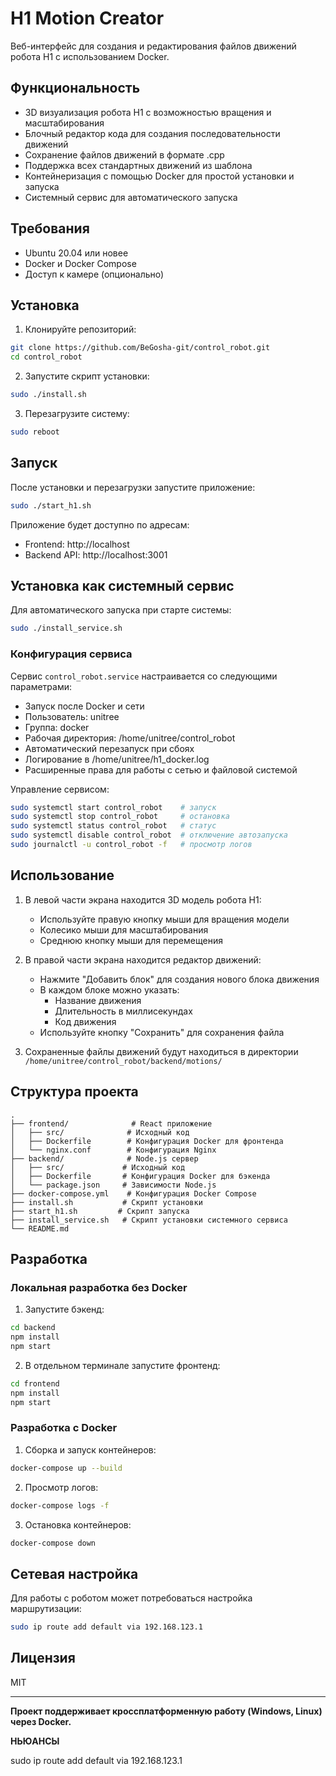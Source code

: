 # H1 Motion Creator

Веб-интерфейс для создания и редактирования файлов движений робота H1 с использованием Docker.

## Функциональность

- 3D визуализация робота H1 с возможностью вращения и масштабирования
- Блочный редактор кода для создания последовательности движений
- Сохранение файлов движений в формате .cpp
- Поддержка всех стандартных движений из шаблона
- Контейнеризация с помощью Docker для простой установки и запуска
- Системный сервис для автоматического запуска

## Требования

- Ubuntu 20.04 или новее
- Docker и Docker Compose
- Доступ к камере (опционально)

## Установка

1. Клонируйте репозиторий:
```bash
git clone https://github.com/BeGosha-git/control_robot.git
cd control_robot
```

2. Запустите скрипт установки:
```bash
sudo ./install.sh
```

3. Перезагрузите систему:
```bash
sudo reboot
```

## Запуск

После установки и перезагрузки запустите приложение:
```bash
sudo ./start_h1.sh
```

Приложение будет доступно по адресам:
- Frontend: http://localhost
- Backend API: http://localhost:3001

## Установка как системный сервис

Для автоматического запуска при старте системы:
```bash
sudo ./install_service.sh
```

### Конфигурация сервиса

Сервис `control_robot.service` настраивается со следующими параметрами:
- Запуск после Docker и сети
- Пользователь: unitree
- Группа: docker
- Рабочая директория: /home/unitree/control_robot
- Автоматический перезапуск при сбоях
- Логирование в /home/unitree/h1_docker.log
- Расширенные права для работы с сетью и файловой системой

Управление сервисом:
```bash
sudo systemctl start control_robot    # запуск
sudo systemctl stop control_robot     # остановка
sudo systemctl status control_robot   # статус
sudo systemctl disable control_robot  # отключение автозапуска
sudo journalctl -u control_robot -f   # просмотр логов
```

## Использование

1. В левой части экрана находится 3D модель робота H1:
   - Используйте правую кнопку мыши для вращения модели
   - Колесико мыши для масштабирования
   - Среднюю кнопку мыши для перемещения

2. В правой части экрана находится редактор движений:
   - Нажмите "Добавить блок" для создания нового блока движения
   - В каждом блоке можно указать:
     - Название движения
     - Длительность в миллисекундах
     - Код движения
   - Используйте кнопку "Сохранить" для сохранения файла

3. Сохраненные файлы движений будут находиться в директории `/home/unitree/control_robot/backend/motions/`

## Структура проекта

```
.
├── frontend/              # React приложение
│   ├── src/              # Исходный код
│   ├── Dockerfile        # Конфигурация Docker для фронтенда
│   └── nginx.conf        # Конфигурация Nginx
├── backend/              # Node.js сервер
│   ├── src/             # Исходный код
│   ├── Dockerfile       # Конфигурация Docker для бэкенда
│   └── package.json     # Зависимости Node.js
├── docker-compose.yml    # Конфигурация Docker Compose
├── install.sh           # Скрипт установки
├── start_h1.sh         # Скрипт запуска
├── install_service.sh   # Скрипт установки системного сервиса
└── README.md
```

## Разработка

### Локальная разработка без Docker

1. Запустите бэкенд:
```bash
cd backend
npm install
npm start
```

2. В отдельном терминале запустите фронтенд:
```bash
cd frontend
npm install
npm start
```

### Разработка с Docker

1. Сборка и запуск контейнеров:
```bash
docker-compose up --build
```

2. Просмотр логов:
```bash
docker-compose logs -f
```

3. Остановка контейнеров:
```bash
docker-compose down
```

## Сетевая настройка

Для работы с роботом может потребоваться настройка маршрутизации:
```bash
sudo ip route add default via 192.168.123.1
```

## Лицензия

MIT

---

**Проект поддерживает кроссплатформенную работу (Windows, Linux) через Docker.**






**НЬЮАНСЫ**

sudo ip route add default via 192.168.123.1
